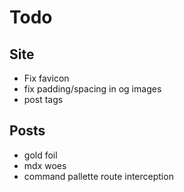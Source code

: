 # Todo

## Site

- Fix favicon
- fix padding/spacing in og images
- post tags

## Posts

- gold foil
- mdx woes
- command pallette route interception
